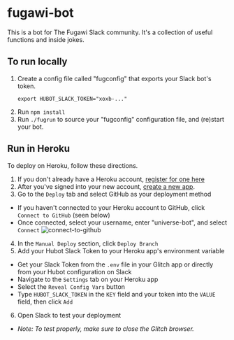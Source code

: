 # fugawi-bot

This is a bot for The Fugawi Slack community.  It's a collection of useful functions and inside jokes. 

## To run locally

1.  Create a config file called "fugconfig" that exports your Slack bot's token.
    ```
    export HUBOT_SLACK_TOKEN="xoxb-..."
    ```
2.  Run `npm install`
3.  Run `./fugrun` to source your "fugconfig" configuration file, and (re)start your bot.


## Run in Heroku
To deploy on Heroku, follow these directions.

1. If you don't already have a Heroku account, [register for one here](https://signup.heroku.com)
2. After you've signed into your new account, [create a new app](https://dashboard.heroku.com/new-app).
3. Go to the `Deploy` tab and select GitHub as your deployment method
  - If you haven't connected to your Heroku account to GitHub, click `Connect to GitHub` (seen below)
  - Once connected, select your username, enter "universe-bot", and select `Connect`  ![connect-to-github](https://user-images.githubusercontent.com/11798972/28807953-e65a12fe-7635-11e7-9c8b-9892d45f33da.png)

4. In the `Manual Deploy` section, click `Deploy Branch`
5. Add your Hubot Slack Token to your Heroku app's environment variable
  - Get your Slack Token from the `.env` file in your Glitch app or directly from your Hubot configuration on Slack
  - Navigate to the `Settings` tab on your Heroku app
  - Select the `Reveal Config Vars` button
  - Type `HUBOT_SLACK_TOKEN` in the `KEY` field and your token into the `VALUE` field, then click `Add`
6. Open Slack to test your deployment
  - _Note: To test properly, make sure to close the Glitch browser._
